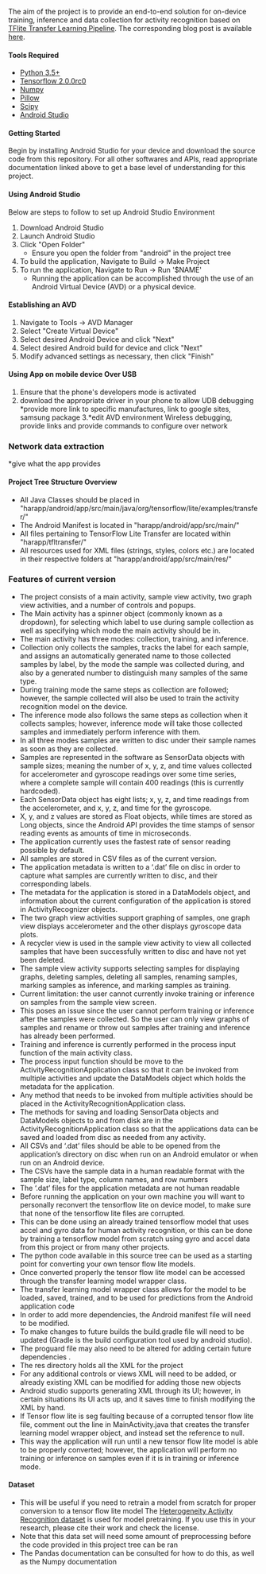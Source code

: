 The aim of the project is to provide an end-to-end solution for on-device training, inference and data collection for activity recognition based on <a href="https://github.com/tensorflow/examples/tree/master/lite/examples/model_personalization">TFlite Transfer Learning Pipeline</a>. The corresponding blog post is available <a href="https://aqibsaeed.github.io/on-device-activity-recognition">here</a>. 

#### Tools Required
* [Python 3.5+](https://www.python.org)
* [Tensorflow 2.0.0rc0](https://www.tensorflow.org)
* [Numpy](https://numpy.org/)
* [Pillow](https://pypi.org/project/Pillow/)
* [Scipy](https://scipy.org)
* [Android Studio](https://developer.android.com/studio/install)

#### Getting Started

Begin by installing Android Studio for your device and download the source code from this repository. For all other softwares and APIs, read appropriate documentation linked above to get a base level of understanding for this project.

#### Using Android Studio

Below are steps to follow to set up Android Studio Environment
1. Download Android Studio
2. Launch Android Studio
3. Click "Open Folder"
    * Ensure you open the folder from "android" in the project tree 
4. To build the application, Navigate to Build -> Make Project
5. To run the application, Navigate to Run -> Run '$NAME'
    * Running the application can be accomplished through the use of an Android Virtual Device (AVD) or a physical device.

#### Establishing an AVD

1. Navigate to Tools -> AVD Manager
2. Select "Create Virtual Device"
3. Select desired Android Device and click "Next"
4. Select desired Android build for device and click "Next"
5. Modify advanced settings as necessary, then click "Finish"

#### Using App on mobile device Over USB
1. Ensure that the phone's developers mode is activated
2. download the  appropriate driver in your phone to allow UDB debugging
   *provide more link to specific manufactures, link to google sites, samsung package
3.*edit AVD environment
Wireless debugging, provide links and provide commands to configure over network

### Network data extraction
*give what the app provides

#### Project Tree Structure Overview

* All Java Classes should be placed in "harapp/android/app/src/main/java/org/tensorflow/lite/examples/transfer/"
* The Android Manifest is located in "harapp/android/app/src/main/"
* All files pertaining to TensorFlow Lite Transfer are located within "harapp/tfltransfer/"
* All resources used for XML files (strings, styles, colors etc.) are located in their respective folders at "harapp/android/app/src/main/res/"

### Features of current version

* The project consists of a main activity, sample view activity, two graph view activities, and a number of controls and popups. 
* The Main activity has a spinner object (commonly known as a dropdown), for selecting which label to use during sample collection as well as specifying which mode the main activity should be in. 
* The main activity has three modes: collection, training, and inference. 
* Collection only collects the samples, tracks the label for each sample,  and assigns an automatically generated name to those collected samples by label, by the mode the sample was collected during, and also by a generated number to distinguish many samples of the same type. 
* During training mode the same steps as collection are followed; however, the sample collected will also be used to train the activity recognition model on the device. 
* The inference mode also follows the same steps as collection when it collects samples; however, inference mode will take those collected samples and immediately perform inference with them. 
* In all three modes samples are written to disc under their sample names as soon as they are collected. 
* Samples are represented in the software as SensorData objects with sample sizes; meaning the number of x, y, z, and time values collected for accelerometer and gyroscope readings over some time series, where a complete sample will contain 400 readings (this is currently hardcoded).
* Each SensorData object has eight lists; x, y, z, and time readings from the accelerometer, and x, y, z, and time for the gyroscope.
* X, y, and z values are stored as Float objects, while times are stored as Long objects, since the Android API provides the time stamps of sensor reading events as amounts of time in microseconds. 
* The application currently uses the fastest rate of sensor reading possible by default. 
* All samples are stored in CSV files as of the current version. 
* The application metadata is written to a ‘.dat’ file on disc in order to capture what samples are currently written to disc, and their corresponding labels. 
* The metadata for the application is stored in a DataModels object, and information about the current configuration of the application is stored in ActivityRecognizer objects. 
* The two graph view activities support graphing of samples, one graph view displays accelerometer and the other displays gyroscope data plots.
* A recycler view is used in the sample view activity to view all collected samples that have been successfully written to disc and have not yet been deleted. 
* The sample view activity supports selecting samples for displaying graphs, deleting samples, deleting all samples, renaming samples, marking samples as inference, and marking samples as training. 
* Current limitation: the user cannot currently invoke training or inference on samples from the sample view screen. 
* This poses an issue since the user cannot perform training or inference after the samples were collected. So the user can only view graphs of samples and rename or throw out samples after training and inference has already been performed. 
* Training and inference is currently performed in the process input function of the main activity class. 
* The process input function should be move to the ActivityRecognitionApplication class so that it can be invoked from multiple activities and update the DataModels object which holds the metadata for the application. 
* Any method that needs to be invoked from multiple activities should be placed in the ActivityRecognitionApplication class. 
* The methods for saving and loading SensorData objects and DataModels objects to and from disk are in the ActivityRecognitionApplication class so that the applications data can be saved and loaded from disc as needed from any activity. 
* All CSVs and ‘.dat’ files should be able to be opened from the application’s directory on disc when run on an Android emulator or when run on an Android device. 
* The CSVs have the sample data in a human readable format with the sample size, label type, column names, and row numbers
* The ‘.dat’ files for the application metadata are not human readable
* Before running the application on your own machine you will want to personally reconvert the tensorflow lite on device model, to make sure that none of the tensorflow lite files are corrupted. 
* This can be done using an already trained tensorflow model that uses accel and gyro data for human activity recognition, or this can be done by training a tensorflow model from scratch using gyro and accel data from this project or from many other projects. 
* The python code available in this source tree can be used as a starting point for converting your own tensor flow lite models. 
* Once converted properly the tensor flow lite model can be accessed through the transfer learning model wrapper class. 
* The transfer learning model wrapper class allows for the model to be loaded, saved, trained, and to be used for predictions from the Android application code
* In order to add more dependencies, the Android manifest file will need to be modified.
* To make changes to future builds the build.gradle file will need to be updated (Gradle is the build configuration tool used by android studio).
* The proguard file may also need to be altered for adding certain future dependencies .
* The res directory holds all the XML for the project
* For any additional controls or views XML will need to be added, or already existing XML can be modified for adding those new objects
* Android studio supports generating XML through its UI; however, in certain situations its UI acts up, and it saves time to finish modifying the XML by hand. 
* If Tensor flow lite is seg faulting because of a corrupted tensor flow lite file, comment out the line in MainActivity.java that creates the transfer learning model wrapper object, and instead set the reference to null.
* This way the application will run until a new tensor flow lite model is able to be properly converted; however, the application will perform no training or inference on samples even if it is in training or inference mode. 

#### Dataset 
* This will be useful if you need to retrain a model from scratch for proper conversion to a tensor flow lite model
The <a href="https://archive.ics.uci.edu/ml/datasets/Heterogeneity+Activity+Recognition">Heterogeneity Activity Recognition dataset</a> is used for model pretraining. If you use this in your research, please cite their work and check the license. 
* Note that this data set will need some amount of preprocessing before the code provided in this project tree can be ran
* The Pandas documentation can be consulted for how to do this, as well as the Numpy documentation


